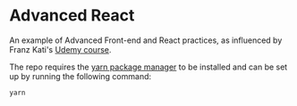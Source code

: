 # Advanced React

An example of Advanced Front-end and React practices, as influenced by Franz Kati's [Udemy course](https://www.udemy.com/course/react-for-senior-engineers).

The repo requires the [yarn package manager](https://classic.yarnpkg.com/lang/en/docs/install/#mac-stable) to be installed and can be set up by running the following command:

```
yarn
```